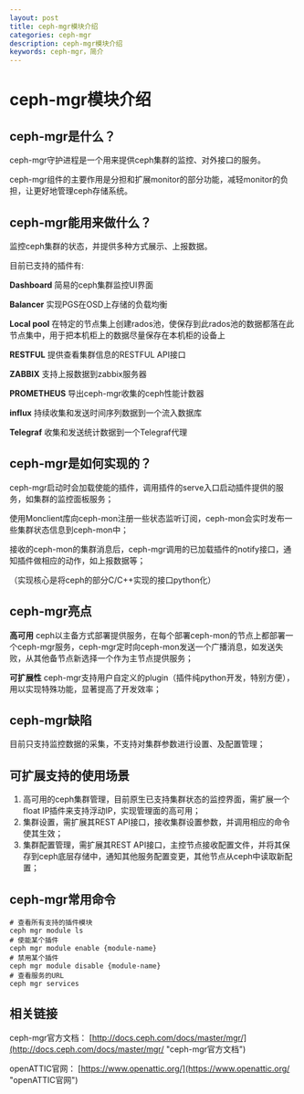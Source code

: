```yaml
---
layout: post
title: ceph-mgr模块介绍
categories: ceph-mgr
description: ceph-mgr模块介绍
keywords: ceph-mgr，简介
---
```



# ceph-mgr模块介绍

## ceph-mgr是什么？

ceph-mgr守护进程是一个用来提供ceph集群的监控、对外接口的服务。

ceph-mgr组件的主要作用是分担和扩展monitor的部分功能，减轻monitor的负担，让更好地管理ceph存储系统。

## ceph-mgr能用来做什么？

监控ceph集群的状态，并提供多种方式展示、上报数据。

目前已支持的插件有:

**Dashboard** 简易的ceph集群监控UI界面

**Balancer** 实现PGS在OSD上存储的负载均衡

**Local pool** 在特定的节点集上创建rados池，使保存到此rados池的数据都落在此节点集中，用于把本机柜上的数据尽量保存在本机柜的设备上

**RESTFUL** 提供查看集群信息的RESTFUL API接口

**ZABBIX** 支持上报数据到zabbix服务器

**PROMETHEUS** 导出ceph-mgr收集的ceph性能计数器

**influx** 持续收集和发送时间序列数据到一个流入数据库

**Telegraf** 收集和发送统计数据到一个Telegraf代理

## ceph-mgr是如何实现的？

ceph-mgr启动时会加载使能的插件，调用插件的serve入口启动插件提供的服务，如集群的监控面板服务；

使用Monclient库向ceph-mon注册一些状态监听订阅，ceph-mon会实时发布一些集群状态信息到ceph-mon中；

接收的ceph-mon的集群消息后，ceph-mgr调用的已加载插件的notify接口，通知插件做相应的动作，如上报数据等；

（实现核心是将ceph的部分C/C++实现的接口python化）

## ceph-mgr亮点

**高可用** ceph以主备方式部署提供服务，在每个部署ceph-mon的节点上都部署一个ceph-mgr服务，ceph-mgr定时向ceph-mon发送一个广播消息，如发送失败，从其他备节点新选择一个作为主节点提供服务；

**可扩展性** ceph-mgr支持用户自定义的plugin（插件纯python开发，特别方便），用以实现特殊功能，显著提高了开发效率；

## ceph-mgr缺陷

目前只支持监控数据的采集，不支持对集群参数进行设置、及配置管理；

## 可扩展支持的使用场景

1. 高可用的ceph集群管理，目前原生已支持集群状态的监控界面，需扩展一个float IP插件来支持浮动IP，实现管理面的高可用；
2. 集群设置，需扩展其REST API接口，接收集群设置参数，并调用相应的命令使其生效；
3. 集群配置管理，需扩展其REST API接口，主控节点接收配置文件，并将其保存到ceph底层存储中，通知其他服务配置变更，其他节点从ceph中读取新配置；

## ceph-mgr常用命令

	# 查看所有支持的插件模块
	ceph mgr module ls
	# 使能某个插件
	ceph mgr module enable {module-name}
	# 禁用某个插件
	ceph mgr module disable {module-name}
	# 查看服务的URL
	ceph mgr services

## 相关链接

ceph-mgr官方文档： [http://docs.ceph.com/docs/master/mgr/](http://docs.ceph.com/docs/master/mgr/ "ceph-mgr官方文档")

openATTIC官网： [https://www.openattic.org/](https://www.openattic.org/ "openATTIC官网")
